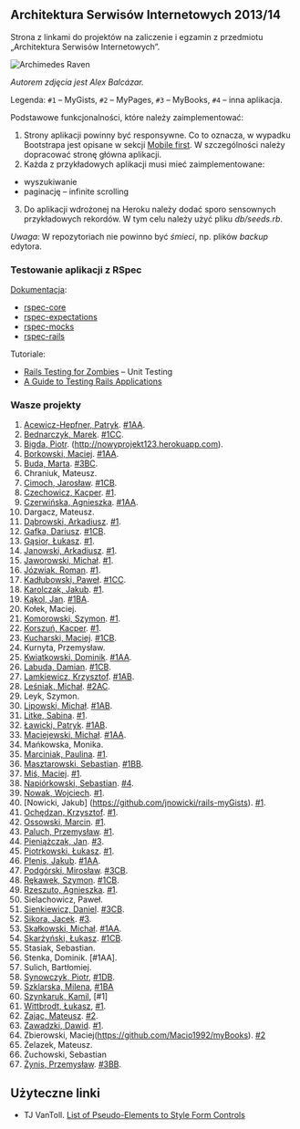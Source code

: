 ## Architektura Serwisów Internetowych 2013/14

Strona z linkami do projektów na zaliczenie i egzamin z przedmiotu „Architektura Serwisów Internetowych”.

![Archimedes Raven](images/archimedes.gif)

*Autorem zdjęcia jest Alex Balcázar.*

Legenda: `#1` – MyGists, `#2` – MyPages, `#3` – MyBooks, `#4` – inna aplikacja.

Podstawowe funkcjonalności, które należy zaimplementować:

1. Strony aplikacji powinny być responsywne.
Co to oznacza, w wypadku Bootstrapa jest opisane w sekcji
[Mobile first](http://getbootstrap.com/css/#overview-mobile).
W szczególności należy dopracować stronę główna aplikacji.
2. Każda z przykładowych aplikacji musi mieć zaimplementowane:
  - wyszukiwanie
  - paginację – infinite scrolling
3. Do aplikacji wdrożonej na Heroku należy dodać sporo
sensownych przykładowych rekordów. W tym celu należy użyć
pliku *db/seeds.rb*.

*Uwaga:* W repozytoriach nie powinno być *śmieci*, np.
plików *backup* edytora.


### Testowanie aplikacji z RSpec

[Dokumentacja](http://rspec.info/):

- [rspec-core](https://github.com/rspec/rspec-core)
- [rspec-expectations](https://github.com/rspec/rspec-expectations)
- [rspec-mocks](https://github.com/rspec/rspec-mocks)
- [rspec-rails](https://github.com/rspec/rspec-rails)

Tutoriale:

* [Rails Testing for Zombies](https://www.codeschool.com/courses/rails-testing-for-zombies) –
Unit Testing
* [A Guide to Testing Rails Applications](http://edgeguides.rubyonrails.org/testing.html)


### Wasze projekty

1. [Acewicz-Hepfner, Patryk](https://github.com/pacewicz/my_gists). [#1AA](http://mygists-pa.herokuapp.com).
1. [Bednarczyk, Marek](https://github.com/mbednarczyk/my_gists_reedit). [#1CC](http://mygistsmbednarczyk.herokuapp.com).
1. [Bigda, Piotr](https://github.com/CoJaTutajRobie/ruby). (http://nowyprojekt123.herokuapp.com).
1. [Borkowski, Maciej](https://github.com/borek199/my_gists). [#1AA](http://mygistsmborkowski.herokuapp.com).
1. [Buda, Marta](https://github.com/mbuda/reviewIt). [#3BC](http://books-review.herokuapp.com).
1. Chraniuk, Mateusz.
1. [Cimoch, Jarosław](https://github.com/jcimoch/mygists). [#1CB](http://jcimoch-my-gists.herokuapp.com/).
1. [Czechowicz, Kacper](https://github.com/kipperek/Rails-FirstApp). [#1](http://kczechowicz-gists.herokuapp.com).
1. [Czerwińska, Agnieszka](https://github.com/aczerwinska/my_gists). [#1AA](http://gistmys.herokuapp.com/).
1. Dargacz, Mateusz.
1. [Dąbrowski, Arkadiusz](https://github.com/ArkadiuszD/Wpisy). [#1](http://kolejnedziadostwo.herokuapp.com/).
1. [Gafka, Dariusz](https://github.com/dgafka/my_gists). [#1CB](http://evening-everglades-2118.herokuapp.com).
1. [Gąsior, Łukasz](https://github.com/lukgas6/projekt-asi). [#1](http://lgasior-gists.herokuapp.com/).
1. [Janowski, Arkadiusz](https://github.com/janusy/my_gists). [#1](http://janusygists.herokuapp.com).
1. [Jaworowski, Michał](https://github.com/kropeq/my-gist). [#1](http://jaworgists.herokuapp.com).
1. [Józwiak, Roman](https://github.com/gruchanet/snippeter). [#1](http://snippeter-app.herokuapp.com).
1. [Kadłubowski, Paweł](https://github.com/kpawel-29/my_gists_with_bootstrap). [#1CC](http://gistmaster.herokuapp.com).
1. [Karolczak, Jakub](https://github.com/Taureli/MyGists). [#1](http://mygists-jkarolczak.herokuapp.com).
1. [Kąkol, Jan](https://github.com/jankkol/ruby_gist). [#1BA](http://jankkolgists.herokuapp.com).
1. Kołek, Maciej.
1. [Komorowski, Szymon](https://github.com/szykom/asi-my-gists). [#1](http://szykom-my-gists.herokuapp.com).
1. [Korszuń, Kacper](https://github.com/gathaspar/RailsGistProject). [#1](http://stark-beyond-9781.herokuapp.com).
1. [Kucharski, Maciej](https://github.com/Maciekek/my-gists2). [#1CB](http://my-gists.herokuapp.com).
1. Kurnyta, Przemysław.
1. [Kwiatkowski, Dominik](https://github.com/Kalumniatoris/asip1). [#1AA](http://agisty123.herokuapp.com).
1. [Labuda, Damian](https://github.com/kaka2991/my_gists). [#1CB](http://damlab.herokuapp.com).
1. [Lamkiewicz, Krzysztof](https://github.com/KLamkiewicz/RubyGist). [#1AB](http://mojegisty.herokuapp.com).
1. [Leśniak, Michał](https://github.com/mlesniak91/my_notes). [#2AC](http://mlesniak.herokuapp.com/notes).
1. Leyk, Szymon.
1. [Lipowski, Michał](https://github.com/lipek92/my_gists). [#1AB](http://mygistsmlipowski.herokuapp.com).
1. [Litke, Sabina](https://github.com/SabinaL/my_gists). [#1](http://gists.herokuapp.com/).
1. [Ławicki, Patryk](https://github.com/true-or-false/myBinaries). [#1AB](http://mybeanaries.herokuapp.com).
1. [Maciejewski, Michał](https://github.com/mmaciejewski/my_gists_rework). [#1AA](http://mygistsrework.herokuapp.com).
1. Mańkowska, Monika.
1. [Marciniak, Paulina](https://github.com/MPaulina/my_gist). [#1](http://asi-my-gist.herokuapp.com/).
1. [Masztarowski, Sebastian](https://github.com/Bllade/Gisty). [#1BB](http://smasztarowskigists.herokuapp.com).
1. [Miś, Maciej](https://github.com/MacMisDev/gists). [#1](http://mmgists.heroku.com).
1. [Napiórkowski, Sebastian](https://github.com/sebnapi/my_yachts/). [#4](http://my-yachts.herokuapp.com).
1. [Nowak, Wojciech](https://github.com/YoungCoder/railsgists). [#1](http://djangoisbetterthanrails.herokuapp.com).
1. [Nowicki, Jakub] (https://github.com/jnowicki/rails-myGists). [#1](http://just-some-gists.herokuapp.com).
1. [Ochędzan, Krzysztof](https://github.com/Krzychuuu/Ruby). [#1](http://kochedzan.herokuapp.com).
1. [Ossowski, Marcin](https://github.com/mossowski/my_gists). [#1](http://mossowski-gists.herokuapp.com).
1. [Paluch, Przemysław](https://github.com/Zhukovo/My_gists-Ruby-on-Rails/tree/production). [#1](http://notateczki.herokuapp.com).
1. [Pieniążczak, Jan](https://github.com/Pelen/books2). [#3](http://pelen.herokuapp.com).
1. [Piotrkowski, Łukasz](https://github.com/pietrakkk/gists). [#1](http://lpiotrkowski-gists.herokuapp.com/).
1. [Plenis, Jakub](https://github.com/novalien/Aplikacje-zadanie-1). [#1AA](http://mojezadania.herokuapp.com).
1. [Podgórski, Mirosław](https://github.com/ziomski/my_books). [#3CB](http://ziomski.herokuapp.com).
1. [Rękawek, Szymon](https://github.com/waveq/MyGists). [#1CB](http://mygistsszymonrekawek.herokuapp.com).
1. [Rzeszuto, Agnieszka](https://github.com/arzsz/my_gists). [#1](http://fast-beach-4233.herokuapp.com/gists).
1. Sielachowicz, Paweł.
1. [Sienkiewicz, Daniel](https://github.com/henio180/asisecond). [#3CB](http://asisecond.herokuapp.com).
1. [Sikora, Jacek](https://github.com/jaresh/my_videos). [#3](http://jsvideos.herokuapp.com).
1. [Skałkowski, Michał](https://github.com/Michaldwadwa/projekt1-rails). [#1AA](http://projekcik1.herokuapp.com).
1. [Skarżyński, Łukasz](https://github.com/LukSkarDev/railsapp). [#1CB](http://lsgists.herokuapp.com/gists).
1. Stasiak, Sebastian.
1. Stenka, Dominik. [#1AA].
1. Sulich, Bartłomiej.
1. [Synowczyk, Piotr](https://github.com/psynowczyk/MyGists), [#1DB](http://psgists.herokuapp.com/).
1. [Szklarska, Milena](https://github.com/madebytechnology/Gists), [#1BA](http://mygistsapp.herokuapp.com/)
1. [Szynkaruk, Kamil](https://github.com/ferocis/my_gists), [#1]
1. [Wittbrodt, Łukasz](https://github.com/lukasz978/my_gists), [#1](http://lrails.herokuapp.com/).
2. [Zając, Mateusz](https://github.com/zajacmp3/RubyOnRails-Informatyka-). [#2](http://www.rails.zajacmp3.pl).
1. [Zawadzki, Dawid](https://github.com/ghost717/my_gists). [#1](http://dzawadzki-app.herokuapp.com).
1. Zbierowski, Maciej(https://github.com/Macio1992/myBooks). [#2](http://my-books-macio1992.herokuapp.com/)
1. Żelazek, Mateusz.
1. Żuchowski, Sebastian
1. [Żynis, Przemysław](https://github.com/Zynio/MyBooks.git). [#3BB](http://managerstore.herokuapp.com).


## Użyteczne linki

* TJ VanToll.
  [List of Pseudo-Elements to Style Form Controls](http://tjvantoll.com/2013/04/15/list-of-pseudo-elements-to-style-form-controls/)
